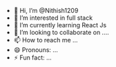 - 👋 Hi, I’m @Nithish1209
- 👀 I’m interested in  full stack
- 🌱 I’m currently learning  React Js
- 💞️ I’m looking to collaborate on  ....
- 📫 How to reach me ...
- 😄 Pronouns: ...
- ⚡ Fun fact: ...

<!---
Nithish1209/Nithish1209 is a ✨ special ✨ repository because its `README.md` (this file) appears on your GitHub profile.
You can click the Preview link to take a look at your changes.
--->
